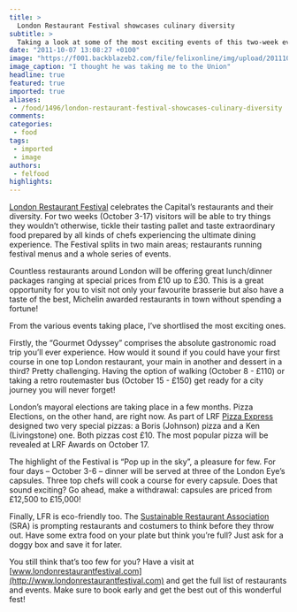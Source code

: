 ```yaml
---
title: >
  London Restaurant Festival showcases culinary diversity
subtitle: >
  Taking a look at some of the most exciting events of this two-week event
date: "2011-10-07 13:08:27 +0100"
image: "https://f001.backblazeb2.com/file/felixonline/img/upload/201110071408-felix-popinthesky.jpg"
image_caption: "I thought he was taking me to the Union"
headline: true
featured: true
imported: true
aliases:
 - /food/1496/london-restaurant-festival-showcases-culinary-diversity
comments:
categories:
 - food
tags:
 - imported
 - image
authors:
 - felfood
highlights:
---
```


[London Restaurant Festival](http://www.londonrestaurantfestival.com) celebrates the Capital’s restaurants and their diversity. For two weeks (October 3-17) visitors will be able to try things they wouldn’t otherwise, tickle their tasting pallet and taste extraordinary food prepared by all kinds of chefs experiencing the ultimate dining experience. The Festival splits in two main areas; restaurants running festival menus and a whole series of events.

Countless restaurants around London will be offering great lunch/dinner packages ranging at special prices from £10 up to £30. This is a great opportunity for you to visit not only your favourite brasserie but also have a taste of the best, Michelin awarded restaurants in town without spending a fortune!

From the various events taking place, I’ve shortlised the most exciting ones.

Firstly, the “Gourmet Odyssey” comprises the absolute gastronomic road trip you’ll ever experience. How would it sound if you could have your first course in one top London restaurant, your main in another and dessert in a third? Pretty challenging. Having the option of walking (October 8 - £110) or taking a retro routemaster bus (October 15 - £150) get ready for a city journey you will never forget!

London’s mayoral elections are taking place in a few months. Pizza Elections, on the other hand, are right now. As part of LRF [Pizza Express](http://www.pizzaexpress.com/) designed two very special pizzas: a Boris (Johnson) pizza and a Ken (Livingstone) one. Both pizzas cost £10. The most popular pizza will be revealed at LRF Awards on October 17.

The highlight of the Festival is “Pop up in the sky”, a pleasure for few. For four days – October 3-6 – dinner will be served at three of the London Eye’s capsules. Three top chefs will cook a course for every capsule. Does that sound exciting? Go ahead, make a withdrawal: capsules are priced from £12,500 to £15,000!

Finally, LFR is eco-friendly too. The [Sustainable Restaurant Association](http://www.thesra.org/) (SRA) is prompting restaurants and costumers to think before they throw out. Have some extra food on your plate but think you’re full? Just ask for a doggy box and save it for later.

You still think that’s too few for you? Have a visit at [www.londonrestaurantfestival.com](http://www.londonrestaurantfestival.com) and get the full list of restaurants and events. Make sure to book early and get the best out of this wonderful fest!
